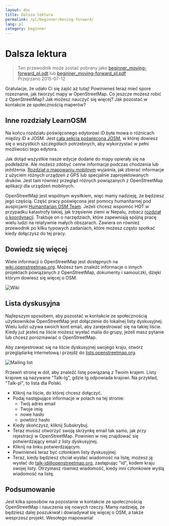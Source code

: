 ```yaml
---
layout: doc
title: Dalsza lektura
permalink: /pl/beginner/moving-forward/
lang: pl
category: beginner
---
```


Dalsza lektura
===============

> Ten przewodnik może zostać pobrany jako [beginner_moving-forward_pl.odt](/files/beginner_moving-forward_pl.odt) lub [beginner_moving-forward_pl.pdf](/files/beginner_moving-forward_pl.pdf)  
> Przejrzano 2015-07-12  

Gratulacje, że udało Ci się zajść aż tutaj! Powinieneś teraz mieć spore rozeznanie, jak tworzyć mapy w OpenStreetMap. Co jeszcze możesz robić z OpenStreetMap? Jak możesz nauczyć się więcej? Jak pozostać w kontakcie ze społecznością maperów?  

Inne rozdziały LearnOSM
---------------------------

Na końcu rozdziału poświęconego edytorowi iD była mowa o różnicach między iD a JOSM. Jest [cała sekcja poświęcona JOSM](/pl/josm/), w której dowiesz się o wszystkich szczegółach potrzebnych, aby wykorzystać w pełni możliwości tego edytora.  

Jak dotąd wszystkie nasze edycje dodane do mapy opierały się na podkładzie. Ale możesz zdobyć cenne informacje podczas chodzenia lub jeżdżenia. [Rozdział o mapowaniu mobilnym](/pl/mobile-mapping/) wyjaśnia, jak zbierać informacje z użyciem różnych urządzeń z GPS lub specjalnie zaprojektowanych druków. Jest tam również przegląd różnych powiązanych z OpenStreetMap aplikacji dla urządzeń mobilnych.  

OpenStreetMap jest wspólnym wysiłkiem, więc mamy nadzieję, że będziesz jego częścią. Część pracy poświęcona jest pomocy humanitarnej pod auspicjami [Humanitarian OSM Team](http://hotosm.org). Jeżeli chcesz wspomóc HOT w przypadku katastrofy takiej, jak trzęsienie ziemi w Nepalu, zobacz [rozdział o koordynacji](/pl/coordination/). Traktuje on o narzędziach, które zapewniają spójną pracę wielu ludzi na relatywnie małych obszarach. Zawiera on również przewodnik po kilku typowych zadaniach, które możesz często spotkać kiedy dołączysz do tej pracy.  


Dowiedz się więcej
----------

Wiele informacji o OpenStreetMap jest dostępnych na [wiki.openstreetmap.org](http://wiki.openstreetmap.org/). Możesz tam znaleźć informacje o innych projektach powiązanych z OpenStreetMap, dokumenty i samouczki, dzięki którym dowiesz się więcej o OSM.  

![Wiki][]

<!-- also more info on this site once it is prepared -->

Lista dyskusyjna
------------

Najlepszym sposobem, aby pozostać w kontakcie ze społecznością użytkowników OpenStreetMap jest dołączenie do lokalnej listy dyskusyjnej. Wielu ludzi używa swoich kont email, aby zarejestrować się na takiej liście. Kiedy już jesteś na liście możesz wysłać maila do grupy, jeżeli masz pytanie lub chcesz porozmawiać o OpenStreetMap.  

Aby zarejestrować się na liście dyskusyjnej swojego kraju, otwórz przeglądarkę internetową i przejdź do [lists.openstreetmap.org](http://lists.openstreetmap.org/).  

![Mailing list][]

Przewiń stronę w dół, aby znaleźć listę powiązaną z Twoim krajem. Listy krajowe są nazywane "Talk-lg", gdzie lg odpowiada krajowi. Na przykład, "Talk-pl", to lista dla Polski.  

- Kliknij na liście, do której chcesz dołączyć.  
- Podaj następujące informacje w polach na tej stronie:  
    +  Twój adres email  
    +  Twoje imię  
    +  nowe hasło  
    +  powtórz hasło  
- Kiedy skończysz, kliknij Subskrybuj.
- Teraz musisz otworzyć swoją skrzynkę email tak samo, jak przy rejestracji w OpenStreetMap. Powinien w niej znajdować się potwierdzający email z listy dyskusyjnej.  
- Kliknij na linku potwierdzającym.  
- Powinieneś teraz być członkiem listy dyskusyjnej.  
- Teraz, kiedy będziesz chciał wysłać wiadomość na listę, możesz ją wysłać do [talk-id@openstreetmap.org](mailto:talk-id@openstreetmap.org), zastępując "id", kodem kraju swojej listy. Otrzymasz również wiadomość, kiedy inni członkowie wyślą wiadomość na listę.  

<!-- maybe expand and put this back later
MapOSMatic
----------

One such project is called MapOSMatic, which you can access through your
internet browser at [maposmatic.org](http://www.maposmatic.org/). This
is a simple tool for printing a map of any area you choose. It will
automatically create the map, along with a grid over the map, and an
index of locations that are included in the area.

![MapOSMatic][]
-->


Podsumowanie
-------

Jest kilka sposobów na pozostanie w kontakcie ze społecznością OpenStreetMap i nauczenia się nowych rzeczy. Mamy nadzieję, że będziesz dalej poszukiwał i dowiadywał się więcej o OSM, a także wesprzesz projekt. Wesołego mapowania!


[MapOSMatic]: /images/beginner/maposmatic-homepage.png
[Wiki]: /images/beginner/osm-wiki.png
[Mailing list]: /images/beginner/osm-mailing-lists.png